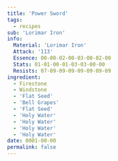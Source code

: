 ```yaml
---
title: 'Power Sword'
tags:
  - recipes
sub: 'Lorimar Iron'
info:
  Material: 'Lorimar Iron'
  Attack: '113'
  Essence: 00-00-02-00-03-00-02-00
  Stats: 01-01-00-01-03-03-00-00
  Resists: 07-09-09-09-09-09-09-09
ingredient:
  - Firestone
  - Windstone
  - 'Flat Seed'
  - 'Bell Grapes'
  - 'Flat Seed'
  - 'Holy Water'
  - 'Holy Water'
  - 'Holy Water'
  - 'Holy Water'
date: 0001-00-00
permalink: false
---
```

